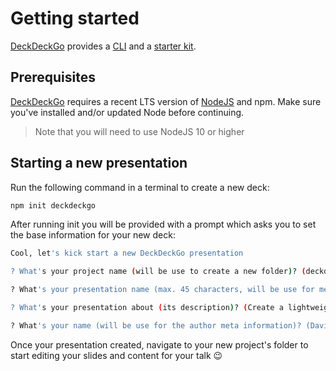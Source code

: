 # Getting started

[DeckDeckGo] provides a [CLI](https://github.com/deckgo/deckdeckgo/tree/master/cli) and a [starter kit](https://github.com/deckgo/deckdeckgo-starter).

## Prerequisites

[DeckDeckGo] requires a recent LTS version of [NodeJS](https://nodejs.org) and npm. Make sure you've installed and/or updated Node before continuing.

> Note that you will need to use NodeJS 10 or higher

## Starting a new presentation

Run the following command in a terminal to create a new deck:

```bash
npm init deckdeckgo
```

After running init you will be provided with a prompt which asks you to set the base information for your new deck:

```bash
Cool, let's kick start a new DeckDeckGo presentation

? What's your project name (will be use to create a new folder)? (deckdeckgo)

? What's your presentation name (max. 45 characters, will be use for meta tags and manifest information)? (DeckDeckGo)

? What's your presentation about (its description)? (Create a lightweight presentation using Web Components 🚀)

? What's your name (will be use for the author meta information)? (David)
```

Once your presentation created, navigate to your new project's folder to start editing your slides and content for your talk 😉

[deckdeckgo]: https://deckdeckgo.com
